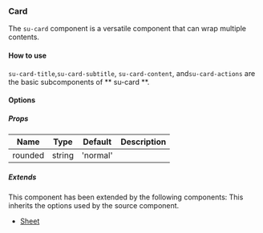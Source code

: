 ### Card

The `su-card` component is a versatile component that can wrap multiple contents.

<su-divider class="mb-8" />

#### How to use

`su-card-title`,`su-card-subtitle`, `su-card-content`, and`su-card-actions` are the basic subcomponents of ** su-card **.

<sample />

#### Options

##### Props

| Name | Type | Default | Description |
| ---- | ---- | ------- | ----------- |
| rounded | string |'normal' ||

##### Extends

This component has been extended by the following components: This inherits the options used by the source component.

- [Sheet](/components/SuSheet)